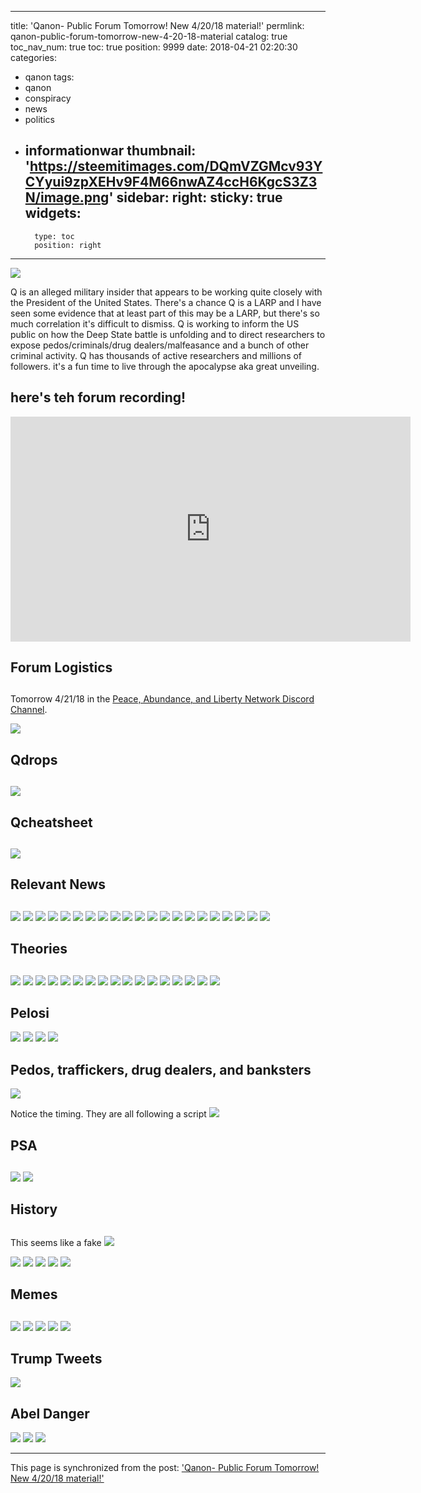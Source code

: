 
---
title: 'Qanon- Public Forum Tomorrow! New 4/20/18 material!'
permlink: qanon-public-forum-tomorrow-new-4-20-18-material
catalog: true
toc_nav_num: true
toc: true
position: 9999
date: 2018-04-21 02:20:30
categories:
- qanon
tags:
- qanon
- conspiracy
- news
- politics
- informationwar
thumbnail: 'https://steemitimages.com/DQmVZGMcv93YCYyui9zpXEHv9F4M66nwAZ4ccH6KgcS3Z3N/image.png'
sidebar:
    right:
        sticky: true
widgets:
    -
        type: toc
        position: right
---


![](https://steemitimages.com/DQmVZGMcv93YCYyui9zpXEHv9F4M66nwAZ4ccH6KgcS3Z3N/image.png)

Q is an alleged military insider that appears to be working quite closely with the President of the United States.  There's a chance Q is a LARP and I have seen some evidence that at least part of this may be a LARP, but there's so much correlation it's difficult to dismiss.  Q is working to inform the US public on how the Deep State battle is unfolding and to direct researchers to expose pedos/criminals/drug dealers/malfeasance and a bunch of other criminal activity.  Q has thousands of active researchers and millions of followers.  it's a fun time to live through the apocalypse aka great unveiling.

## here's teh forum recording!
<iframe width="640" height="360" src="https://www.youtube.com/embed/Cr1LLrZAB3M" frameborder="0" allow="autoplay; encrypted-media" allowfullscreen></iframe>

## Forum Logistics <h2>

Tomorrow 4/21/18 in the [Peace, Abundance, and Liberty Network Discord Channel](minnowpond.org).

![](https://steemitimages.com/DQmfAC6Cq3XTnuS9pMCW9At2MfKeJaZqfJFix9QDdE15o3G/image.png)

## Qdrops <h2>
![](https://steemitimages.com/DQmSLRFkjc3qdV6m3VUoebchr1A4Uks43KKdd1NWKTum4gZ/image.png)



## Qcheatsheet <h2>
![](https://steemitimages.com/DQmZpLFunQC9ZAraMABuUzQzUgmKhrPbF9YpfxqrZDB3cvi/image.png)


## Relevant News <h2>
![](https://steemitimages.com/DQmP3EtBgHmiuczkj8RJVNNZYKFcHK9r35HbGdkjg4mSMD9/image.png)
![](https://steemitimages.com/DQmbJDWUtz8nuh1bd68arbgm2t9FcwNmoVcmAVDqSS6weB4/image.png)
![](https://steemitimages.com/DQmfZtBtim32MUar31Ycbe6FHRXXHTviPy5oDz2pWE7Tihv/image.png)
![](https://steemitimages.com/DQmfPS4LJ9pKt7r9xNKNcFKhCfKjJXXWbTCsNZGmRDgv4st/image.png)
![](https://steemitimages.com/DQmNuSYBaQtc2V8TQr91eLdQ5a1P1nBcSkjijtNoUkuQ3uM/image.png)
![](https://steemitimages.com/DQmRyW36EUo95A99og6ocBgWLeSU2nPN3qQgUJqn6HB7a6Y/image.png)
![](https://steemitimages.com/DQmbxuWsHmxVpKFq4hHCmWSLcG2WeF1qVg3ij4H2BBFU5Aa/image.png)
![](https://steemitimages.com/DQmbtU3LStATx4BXCgaUedv3Vq2oeh8Hz3cGTHpRK9oHuU4/image.png)
![](https://steemitimages.com/DQmSzx4JfFLsYA18RT1Bnq9anKUEnoPWtNWmd3cQCpKsfDV/image.png)
![](https://steemitimages.com/DQmUcRsP2wyMU61nPy4RWyirJuBkZnvN5zKMEB42HeVSjRp/image.png)
![](https://steemitimages.com/DQmT8HLbW4H4WbfrzFHDbgB3jeAUvUhQ9oM4Wgb8svCS4RC/image.png)
![](https://steemitimages.com/DQmXsBJiHRGTCS19AuWW5g2jnLG43MZUS6dr1X5YSXrQGPc/image.png)
![](https://steemitimages.com/DQmRcY7SYHdytVpVswHysChqWask4sCfrqNML5uq1ayWR8n/image.png)
![](https://steemitimages.com/DQmQBv4BhEYezvh49djAW9xPAxBJTP12yCXvcXKcBC2kF4c/image.png)
![](https://steemitimages.com/DQmR3AroV62VQ3w1frQkazSZNf2n5Q1QUEQRnmz3F8nHnZT/image.png)
![](https://steemitimages.com/DQmQwzPmWu8isBWSznThAs3pdTuAfdxY1PiM7or2UTP3Lex/image.png)
![](https://steemitimages.com/DQmZCsWhsbLABv3eeU9za5ok5gmrCZZVt4nAPQP23Y2v3rs/image.png)
![](https://steemitimages.com/DQmXCZqA29nB1yCe4VkCjZqVgvQuPP7dV83Y5Hss1wfR55B/image.png)
![](https://steemitimages.com/DQmWh8A2XwvVSsPPcmLqMmThsgEnhkNVCk4Ld9HbCCykDWp/image.png)
![](https://steemitimages.com/DQmY2sLsU2NeWR6G1DvhiWs49qTMoxhLri394wtZmwSzGSP/image.png)
![](https://steemitimages.com/DQmZc9U4BfPjf4owNe7nzcSjRFXkSzSuyAq64tuCmq6Lcxr/image.png)



## Theories <h2>
![](https://steemitimages.com/DQmWx1yBXW4DfPYjmgzJ4zRZ5rQ8BP27BHAeAKBdGBJGNfL/image.png)
![](https://steemitimages.com/DQma88NYtqmZsEZHjTvZDRuYWLg5xuKaAganaP3rmp82XVr/image.png)
![](https://steemitimages.com/DQmVC3hu6b79oX5Q4orocEEH5KpncZYTfZtwYcfHEFC5Xc7/image.png)
![](https://steemitimages.com/DQmdvJ6pz8JuQtuqucX6JX4KMZcSoXorXeXqopX1aHpj82o/image.png)
![](https://steemitimages.com/DQmbRFJzpWqrE5FxeJwuKCZuA7nFEsJK9bB9RraxR2YAXDS/image.png)
![](https://steemitimages.com/DQmVJK1SZEnoQh6NrYVz14wUDDxrPXj3yX4dioBRVcMsoLo/image.png)
![](https://steemitimages.com/DQmUtfVSJwbfgARw2jnAodLN5dsiXzF8dXsSx6Yr2kyYm8g/image.png)
![](https://steemitimages.com/DQmcfNCqHrjhGwf5BSmjSxNpWED14MTGXhneHFb3gETGezm/image.png)
![](https://steemitimages.com/DQmScVGbktcpkV6MsepW7LJNrG16jhag2SJa7Bg6DFynS6J/image.png)
![](https://steemitimages.com/DQmdkovnh7B67Y3ynbGqFFJbSbm3BF3iqTzYnK2xNTpmuzR/image.png)
![](https://steemitimages.com/DQmVsQikp8ssGQG6q3WEQGPpfP1oYSXyajPP8DFfwhDhnAQ/image.png)
![](https://steemitimages.com/DQman3wkNmphVdNfvFhPijNjEsnghgNTSHeiMNSjzj2aPBs/image.png)
![](https://steemitimages.com/DQmQbbmuhAVf1TL9TjbTz6zGvnVV6uXkXW1H1mibzGCdGaJ/image.png)
![](https://steemitimages.com/DQmdj412oiUUYvHBmD9TUQwPbbmRXeDTyEDygz9ZkLoKStS/image.png)
![](https://steemitimages.com/DQmX923poDmeSQyMEbB4s55biHW53aN55JZxHHGXzePZZd9/image.png)
![](https://steemitimages.com/DQmbVBxSUU2xuQs9ZidzJkkGz7ropm1xRj932HH9R5ExbBu/image.png)
![](https://steemitimages.com/DQmdeNkGbxMTeEdkdqpKW3DGkYBdZxQLg8CmWzvZaaW1uGk/image.png)



## Pelosi
![](https://steemitimages.com/DQmeqFo6aecrNohFzZ8NvGx2cVZTg9r4uUHHjnryZWmuYwU/image.png)
![](https://steemitimages.com/DQmUH4tzMXSrCMgNBMcgmR7oGaUJrT7QpeKsf2f5RVLZHfA/image.png)
![](https://steemitimages.com/DQmScXNHHD3dzEdRsfj7zBUkMbfGpDFN7krphKo6EPnkEKx/image.png)
![](https://steemitimages.com/DQmQrLczoKhV9qGuMfMZDoiLWZu3E2eHX8NCJknkJTL3RCh/image.png)

## Pedos, traffickers, drug dealers, and banksters
![](https://steemitimages.com/DQmcjfSHqnRQskdDvvvwe6vVfzpycnZAe5esn9NY2ZAHSH9/image.png)

Notice the timing.  They are all following a script
![](https://steemitimages.com/DQmYCu6whun2C16975dCURLGDx4r9b2qdrVxuceKsrY5J8c/image.png)


## PSA <h2>
![](https://steemitimages.com/DQmcFL6Uqbnm2ELdaeiWAYsS6qHoAkpX1yznm4BAnL7Bh9m/image.png)
![](https://steemitimages.com/DQmSAHovCJamjkGbijZNx7i25WM24v53aE6rdPh3XDeXcCM/image.png)

## History <h2>
This seems like a fake
![](https://steemitimages.com/DQmbxuWsHmxVpKFq4hHCmWSLcG2WeF1qVg3ij4H2BBFU5Aa/image.png)

![](https://steemitimages.com/DQmT9pCyDiVq13QiNvEqzYi8vctyX2x62EDnQmdd24uchk2/image.png)
![](https://steemitimages.com/DQmR4tryVaoDNJL1MK8cQgJvMWV42MN5bDg3pxWEiix6dQA/image.png)
![](https://steemitimages.com/DQmPBaEkbfjkGcatftJsYEZ2UD8p4zYxjLoruMLxA5RMPc2/image.png)
![](https://steemitimages.com/DQmZKWzxaSc4q84SYGRd4sks5U8LFbci1NBS55TVVcZdKhf/image.png)
![](https://steemitimages.com/DQmaZsr2uXxBTVh72uvms6z2ky9o4vUwbAyoHxdSXnTFmLM/image.png)

## Memes <h2>
![](https://steemitimages.com/DQmPYhDMU8BwatsLQsrRG7VWZiKAqvbgj5NyqqHHM5rgqND/image.png)
![](https://steemitimages.com/DQmWMvADbkf1bj7NKqhoYnd6uPP9Aqt3dZKfUjbbNrKopFe/image.png)
![](https://steemitimages.com/DQmcgAjzaYpvaR1qLPYffWD9wN5CNmzq3JqG14TnftU1WFs/image.png)
![](https://steemitimages.com/DQmS7TsNP48p2R8MrqS2c77iHoqkaGvsT1Ht5ibUdJhqTxJ/image.png)
![](https://steemitimages.com/DQmeA2Qv5DZjMDLq1oXLhGEftuYK8PmZw8wTqujYZs7eFXy/image.png)

## Trump Tweets
![](https://steemitimages.com/DQmPV9QFoDT25UsAs9rw3fk4fDaWsvtpid2JjNkZ4YTPbAM/image.png)

## Abel Danger
![](https://steemitimages.com/DQmRyBZmmySjnVXZpmqGDwAZjdZcfSmnsyRz2Twjj1uk3LL/image.png)
![](https://steemitimages.com/DQmefo1yg1xrcqQ11BH7xWD4T37ACeYWv3d7dWbVkJKurui/image.png)
![](https://steemitimages.com/DQmaxJvaxhytoWzPX1RkWHs5NLBSvbs1uBWTzU8Uj3nBmKi/image.png)

- - -

This page is synchronized from the post: ['Qanon- Public Forum Tomorrow! New 4/20/18 material!'](https://steemit.com/@aggroed/qanon-public-forum-tomorrow-new-4-20-18-material)
